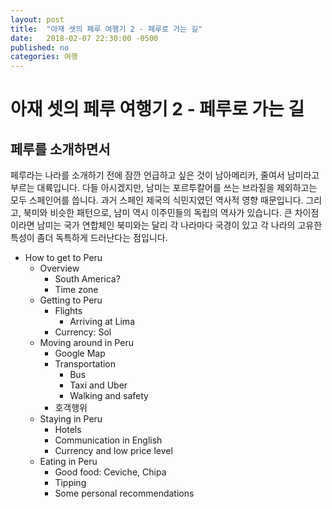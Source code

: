 ```yaml
---
layout: post
title:  "아재 셋의 페루 여행기 2 - 페루로 가는 길"
date:   2018-02-07 22:30:00 -0500
published: no
categories: 여행
---
```


# 아재 셋의 페루 여행기 2 - 페루로 가는 길

## 페루를 소개하면서

페루라는 나라를 소개하기 전에 잠깐 언급하고 싶은 것이 남아메리카, 줄여서
남미라고 부르는 대륙입니다. 다들 아시겠지만, 남미는 포르투칼어를 쓰는 브라질을
제외하고는 모두 스페인어를 씁니다. 과거 스페인 제국의 식민지였던 역사적 영향
때문입니다. 그리고, 북미와 비슷한 패턴으로, 남미 역시 이주민들의 독립의 역사가
있습니다. 큰 차이점이라면 남미는 국가 연합체인 북미와는 달리 각 나라마다
국경이 있고 각 나라의 고유한 특성이 좀더 독특하게 드러난다는 점입니다.




  * How to get to Peru
    - Overview
      * South America?
      * Time zone
    - Getting to Peru
      * Flights
        - Arriving at Lima
      * Currency: Sol      
    - Moving around in Peru
      * Google Map         
      * Transportation     
        - Bus              
        - Taxi and Uber    
        - Walking and safety                           
      * 호객행위           
    - Staying in Peru      
      * Hotels             
      * Communication in English                       
      * Currency and low price level                   
    - Eating in Peru       
      * Good food: Ceviche, Chipa                      
      * Tipping            
      * Some personal recommendations

